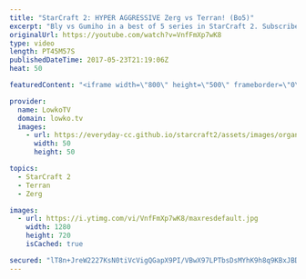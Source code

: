 ```yaml
---
title: "StarCraft 2: HYPER AGGRESSIVE Zerg vs Terran! (Bo5)"
excerpt: "Bly vs Gumiho in a best of 5 series in StarCraft 2. Subscribe for more videos: http://lowko.tv/youtube More Starcraft 2 casts: https://goo.gl/NG8qAV  In this series of Zerg vs Terran the Zerg player decides to play quite unorthodox. Instead of focusing on the more standard macro focused strategys, Bly"
originalUrl: https://youtube.com/watch?v=VnfFmXp7wK8
type: video
length: PT45M57S
publishedDateTime: 2017-05-23T21:19:06Z
heat: 50

featuredContent: "<iframe width=\"800\" height=\"500\" frameborder=\"0\" src=\"https://www.youtube.com/embed/VnfFmXp7wK8\" allow=\"accelerometer; autoplay; encrypted-media; gyroscope; picture-in-picture\" allowfullscreen></iframe>"

provider:
  name: LowkoTV
  domain: lowko.tv
  images:
    - url: https://everyday-cc.github.io/starcraft2/assets/images/organizations/lowko.tv-50x50.jpg
      width: 50
      height: 50

topics:
  - StarCraft 2
  - Terran
  - Zerg

images:
  - url: https://i.ytimg.com/vi/VnfFmXp7wK8/maxresdefault.jpg
    width: 1280
    height: 720
    isCached: true

secured: "lT8n+JreW2227KsN0tiVcVigQGapX9PI/VBwX97LPTbsDsMYhK9h8q9KBxJBDDJaQYdL/rGIwdUp2vz8JQscfDJF4O0mv9U3QMrOPSjhmfAI7H34O7AXNYz1qIL4dnSieSeV4CfZPEJMKZvr514tfLOzv/mhvoY5WNMUDCvvRzMkF/V7FuoldXdiJpTD7rKODBGZGvUtjFVuPLV4iSi2Dzay92rGbu0quIqpPEcOCc5Vuto8w4//LeoBO2zUNJ2sCRoQuCNNOKGXeR8bbiSXkiZ7iV6TajnFM5zCDTahkCBxBiq+BHc7jgq4Ncfn5L3iDRL4ndwDHZtfKZb2MXsFBUkQ2mfFiUcoB2Z1q0LWQEXIa1gEplNT/wVQe1QcBqcIqPdKZ34n0s1tiYJ1Tr+IhaPCzXayAedqyxWYSbNstN1NZmc61N+2VvBr2nHS2M5S;8c+Zs3Ez789KVY31YxVEmw=="
---
```


